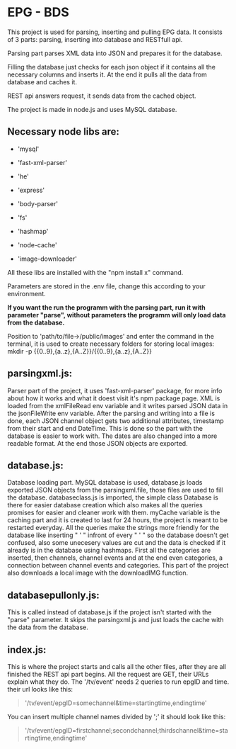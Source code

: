 # EPG - BDS

This project is used for parsing, inserting and pulling EPG data. It consists of 3 parts: parsing, inserting into database and RESTfull api.

Parsing part parses XML data into JSON and prepares it for the database.

Filling the database just checks for each json object if it contains all the necessary columns and inserts it. At the end it pulls all the data from database and caches it.

REST api answers request, it sends data from the cached object.

The project is made in node.js and uses MySQL database.

## Necessary node libs are:

- 'mysql'

- 'fast-xml-parser'

- 'he'

- 'express'

- 'body-parser'

- 'fs'

- 'hashmap'

- 'node-cache'

- 'image-downloader'

All these libs are installed with the "npm install x" command.

Parameters are stored in the .env file, change this according to your environment.

__If you want the run the programm with the parsing part, run it with parameter "parse", without parameters the programm will only load data from the database.__

Position to 'path/to/file->/public/images' and enter the command in the terminal, it is used to create necessary folders for storing local images:
mkdir -p {{0..9},{a..z},{A..Z}}/{{0..9},{a..z},{A..Z}}

## parsingxml.js:

Parser part of the project, it uses 'fast-xml-parser' package, for more info about how it works and what it doest visit it's npm package page. XML is loaded from the xmlFileRead env variable and it writes parsed JSON data in the jsonFileWrite env variable. After the parsing and writing into a file is done, each JSON channel object gets two additional attributes, timestamp from their start and end DateTime. This is done so the part with the database is easier to work with. The dates are also changed into a more readable format. At the end those JSON objects are exported.

## database.js:

Database loading part. MySQL database is used, database.js loads exported JSON objects from the parsingxml.file, those files are used to fill the database. databaseclass.js is imported, the simple class Database is there for easier database creation which also makes all the queries promises for easier and cleaner work with them. myCache variable is the caching part and it is created to last for 24 hours, the project is meant to be restarted everyday. All the queries make the strings more friendly for the database like inserting " ' " infront of every " ' " so the database doesn't get confused, also some unecesery values are cut and the data is checked if it already is in the database using hashmaps. First all the categories are inserted, then channels, channel events and at the end even categories, a connection between channel events and categories. This part of the project also downloads a local image with the downloadIMG function.

## databasepullonly.js:

This is called instead of database.js if the project isn't started with the "parse" parameter. It skips the parsingxml.js and just loads the cache with the data from the database.

## index.js:

This is where the project starts and calls all the other files, after they are all finished the REST api part begins. All the request are GET, their URLs explain what they do. The '/tv/event' needs 2 queries to run epgID and time. their url looks like this:
 
> '/tv/event/epgID=somechannel&time=startingtime,endingtime'

You can insert multiple channel names divided by ';' it should look like this:

> '/tv/event/epgID=firstchannel;secondchannel;thirdschannel&time=startingtime,endingtime'
